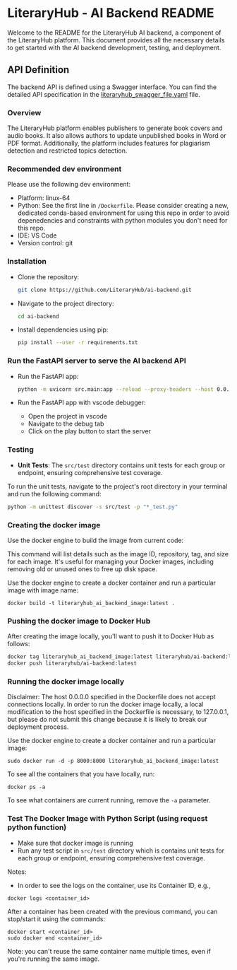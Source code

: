 # LiteraryHub - AI Backend README

Welcome to the README for the LiteraryHub AI backend, a component of the LiteraryHub platform. This document provides all the necessary details to get started with the AI backend development, testing, and deployment.

## API Definition

The backend API is defined using a Swagger interface. You can find the detailed API specification in the [literaryhub_swagger_file.yaml](./literaryhub_swagger_file.yaml) file.

### Overview

The LiteraryHub platform enables publishers to generate book covers and audio books. It also allows authors to update unpublished books in Word or PDF format. Additionally, the platform includes features for plagiarism detection and restricted topics detection.

### Recommended dev environment

Please use the following dev environment:

- Platform: linux-64
- Python: See the first line in `/Dockerfile`. Please consider creating a new,
  dedicated conda-based environment for using this repo in order to avoid depenedencies and
  constraints with python modules you don't need for this repo.
- IDE: VS Code
- Version control: git

### Installation

- Clone the repository:

  ```bash
  git clone https://github.com/LiteraryHub/ai-backend.git

  ```

- Navigate to the project directory:

  ```bash
  cd ai-backend

  ```

- Install dependencies using pip:

  ```bash
  pip install --user -r requirements.txt

  ```

### Run the FastAPI server to serve the AI backend API
- Run the FastAPI app:

  ```bash
  python -m uvicorn src.main:app --reload --proxy-headers --host 0.0.0.0 --port 8000 --log-config=config/log_conf.yaml
  ```

- Run the FastAPI app with vscode debugger:
    - Open the project in vscode
    - Navigate to the debug tab
    - Click on the play button to start the server

### Testing
- **Unit Tests**: The `src/test` directory contains unit tests for each group or endpoint, ensuring comprehensive test coverage.
    
To run the unit tests, navigate to the project's root directory in your terminal and run the following command:
```bash
python -m unittest discover -s src/test -p "*_test.py"
```


### Creating the docker image
Use the docker engine to build the image from current code:

This command will list details such as the image ID, repository, tag, and size for each image. It's useful for managing your Docker images, including removing old or unused ones to free up disk space.


Use the docker engine to create a docker container and run a particular image with image name:
```
docker build -t literaryhub_ai_backend_image:latest .
```

### Pushing the docker image to Docker Hub
After creating the image locally, you'll want to push it to Docker Hub as follows:

```bash
docker tag literaryhub_ai_backend_image:latest literaryhub/ai-backend:latest
docker push literaryhub/ai-backend:latest
```

### Running the docker image locally

Disclaimer: The host 0.0.0.0 specified in the Dockerfile does not accept connections locally.
In order to run the docker image locally, a local modification to the host specified in the Dockerfile
is necessary, to 127.0.0.1, but please do not submit this change because it is likely to break our
deployment process.

Use the docker engine to create a docker container and run a particular image:
```
sudo docker run -d -p 8000:8000 literaryhub_ai_backend_image:latest
```

To see all the containers that you have locally, run:

```
docker ps -a
```

To see what containers are current running, remove the `-a` parameter.

### Test The Docker Image with Python Script (using request python function)

- Make sure that docker image is running
- Run any test script in `src/test` directory which is contains unit tests for each group or endpoint, ensuring comprehensive test coverage.


Notes: 
- In order to see the logs on the container, use its Container ID, e.g.,
```
docker logs <container_id>
```

After a container has been created with the previous command, you can stop/start it using the commands:
```
docker start <container_id>
sudo docker end <container_id>
```
Note: you can't reuse the same container name multiple times, even if you're running the same image. 

